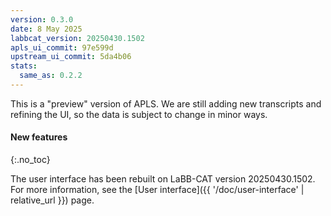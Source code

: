 ```yaml
---
version: 0.3.0
date: 8 May 2025
labbcat_version: 20250430.1502
apls_ui_commit: 97e599d
upstream_ui_commit: 5da4b06
stats:
  same_as: 0.2.2
---
```


This is a "preview" version of APLS.
We are still adding new transcripts and refining the UI, so the data is subject to change in minor ways.


#### New features
{:.no_toc}

The user interface has been rebuilt on LaBB-CAT version 20250430.1502.
For more information, see the [User interface]({{ '/doc/user-interface' | relative_url }}) page.
